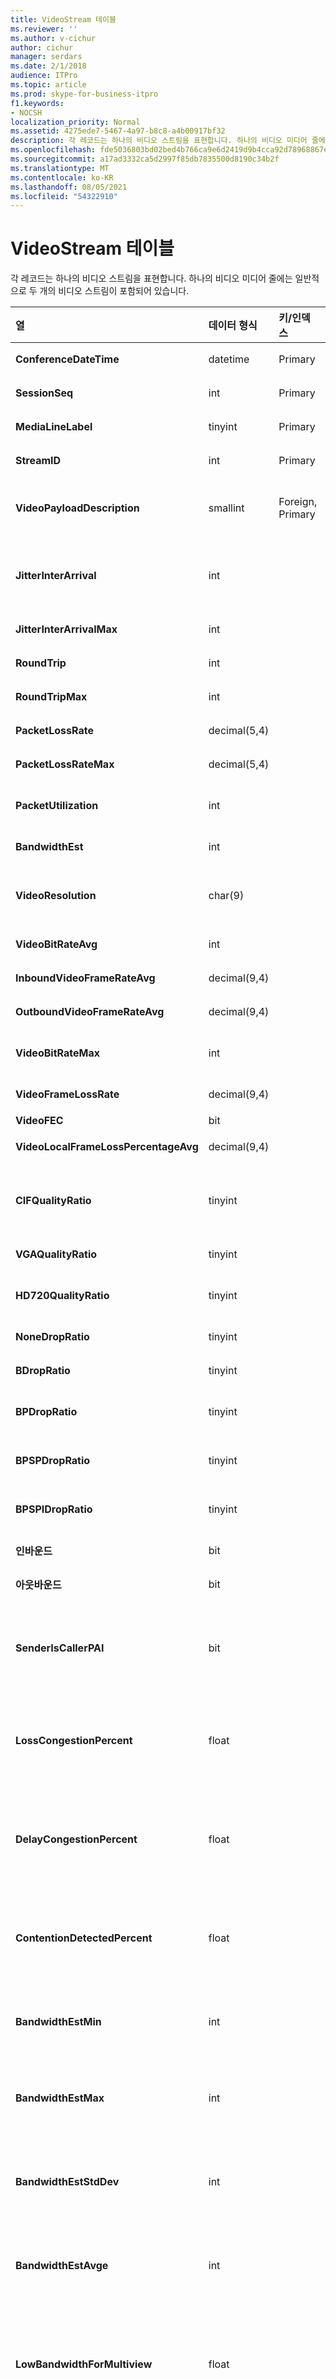 ```yaml
---
title: VideoStream 테이블
ms.reviewer: ''
ms.author: v-cichur
author: cichur
manager: serdars
ms.date: 2/1/2018
audience: ITPro
ms.topic: article
ms.prod: skype-for-business-itpro
f1.keywords:
- NOCSH
localization_priority: Normal
ms.assetid: 4275ede7-5467-4a97-b8c8-a4b00917bf32
description: 각 레코드는 하나의 비디오 스트림을 표현합니다. 하나의 비디오 미디어 줄에는 일반적으로 두 개의 비디오 스트림이 포함되어 있습니다.
ms.openlocfilehash: fde5036803bd02bed4b766ca9e6d2419d9b4cca92d78968867e18e9e4083897e
ms.sourcegitcommit: a17ad3332ca5d2997f85db7835500d8190c34b2f
ms.translationtype: MT
ms.contentlocale: ko-KR
ms.lasthandoff: 08/05/2021
ms.locfileid: "54322910"
---
```

# <a name="videostream-table"></a>VideoStream 테이블
 
각 레코드는 하나의 비디오 스트림을 표현합니다. 하나의 비디오 미디어 줄에는 일반적으로 두 개의 비디오 스트림이 포함되어 있습니다.
  
|**열**|**데이터 형식**|**키/인덱스**|**세부 정보**|
|:-----|:-----|:-----|:-----|
|**ConferenceDateTime** <br/> |datetime  <br/> |Primary  <br/> |[MediaLine 테이블에서 참조됩니다.](medialine-0.md)  <br/> |
|**SessionSeq** <br/> |int  <br/> |Primary  <br/> |MediaLine [테이블에서 참조되는 R입니다.](medialine-0.md)  <br/> |
|**MediaLineLabel** <br/> |tinyint  <br/> |Primary  <br/> |[MediaLine 테이블에서 참조됩니다.](medialine-0.md)  <br/> |
|**StreamID** <br/> |int  <br/> |Primary  <br/> |미디어 회선 내의 고유 ID입니다.  <br/> |
|**VideoPayloadDescription** <br/> |smallint  <br/> |Foreign, Primary  <br/> |페이로드 설명입니다. 자세한 내용은 [PayloadDescription 테이블을](payloaddescription.md) 참조하세요. <br/> |
|**JitterInterArrival** <br/> |int  <br/> | <br/> |RTCP(Real Time Control Protocol) 통계로부터 가져온 평균 네트워크 지터입니다.  <br/> |
|**JitterInterArrivalMax** <br/> |int  <br/> | <br/> |비디오 세션 중 최대 네트워크 지터입니다.  <br/> |
|**RoundTrip** <br/> |int  <br/> | <br/> |RTCP 통계로부터의 왕복 시간입니다.  <br/> |
|**RoundTripMax** <br/> |int  <br/> | <br/> |비디오 스트림의 최대 왕복 시간입니다.  <br/> |
|**PacketLossRate** <br/> |decimal(5,4)  <br/> | <br/> |통화 중 평균 패킷 손실 비율입니다.  <br/> |
|**PacketLossRateMax** <br/> |decimal(5,4)  <br/> | <br/> |통화 중 관측된 최대 패킷 손실입니다.  <br/> |
|**PacketUtilization** <br/> |int  <br/> | <br/> |비디오 스트림에 대한 패킷 수입니다(실시간 전송 프로토콜, RTP).  <br/> |
|**BandwidthEst** <br/> |int  <br/> | <br/> |비디오 스트림에 대한 대역폭 예상치입니다.  <br/> |
|**VideoResolution** <br/> |char(9)  <br/> | <br/> |픽셀 너비와 픽셀 높이를 곱한 수치의 비디오 해상도입니다. 문자열로 보고됩니다.  <br/> |
|**VideoBitRateAvg** <br/> |int  <br/> | <br/> |비디오 스트림의 평균 비트 전송률입니다.  <br/> |
|**InboundVideoFrameRateAvg** <br/> |decimal(9,4)  <br/> | <br/> |수신된 비디오 프레임 속도입니다.  <br/> |
|**OutboundVideoFrameRateAvg** <br/> |decimal(9,4)  <br/> | <br/> |전송된 비디오 프레임 속도입니다.  <br/> |
|**VideoBitRateMax** <br/> |int  <br/> | <br/> |비디오 세션 동안의 최대 비디오 비트 속도입니다.  <br/> |
|**VideoFrameLossRate** <br/> |decimal(9,4)  <br/> | <br/> |손실된 총 비디오 프레임의 백분율입니다.  <br/> |
|**VideoFEC** <br/> |bit  <br/> | <br/> |사용할 수 없습니다.  <br/> |
|**VideoLocalFrameLossPercentageAvg** <br/> |decimal(9,4)  <br/> ||손실된 총 비디오 프레임의 백분율입니다.  <br/> |
|**CIFQualityRatio** <br/> |tinyint  <br/> ||CIF(Common Interchange Format) 해상도에 있는 호출의 백분율입니다.  <br/> |
|**VGAQualityRatio** <br/> |tinyint  <br/> ||VGA 확인 시 호출의 백분율입니다.  <br/> |
|**HD720QualityRatio** <br/> |tinyint  <br/> ||HD720 해상도에 있는 호출의 백분율입니다.  <br/> |
|**NoneDropRatio** <br/> |tinyint  <br/> ||프레임 놓기 없는 통화 기간의 백분율입니다.  <br/> |
|**BDropRatio** <br/> |tinyint  <br/> ||B 프레임이 놓인 통화 기간의 백분율입니다.  <br/> |
|**BPDropRatio** <br/> |tinyint  <br/> ||BP 프레임이 놓인 통화 기간의 백분율입니다.  <br/> |
|**BPSPDropRatio** <br/> |tinyint  <br/> ||BPSP 프레임이 놓인 통화 기간의 백분율입니다.  <br/> |
|**BPSPIDropRatio** <br/> |tinyint  <br/> ||BPSPI 프레임이 놓인 통화 기간의 백분율입니다.  <br/> |
|**인바운드** <br/> |bit  <br/> | <br/> |수신자 쪽 스트림 데이터가 수신됩니다.  <br/> |
|**아웃바운드** <br/> |bit  <br/> | <br/> |보낸 사람 쪽 스트림 데이터를 수신합니다.  <br/> |
|**SenderIsCallerPAI** <br/> |bit  <br/> | <br/> |1은 스트림 방향이 발신자에서 수신자의 방향임을 의미합니다.  <br/> 0은 스트림 방향이 수신자에서 발신자의 방향임을 의미합니다.  <br/> |
|**LossCongestionPercent** <br/> |float  <br/> ||통화가 정체 상태인 시간의 백분율을 나타냅니다.  <br/> 이 열은 Microsoft Lync Server 2013에서 도입했습니다.  <br/> |
|**DelayCongestionPercent** <br/> |float  <br/> ||지연된 네트워크 패킷 도착으로 인해 정체가 발생한 통화 비율을 나타냅니다.  <br/> 이 열은 Microsoft Lync Server 2013에서 도입했습니다.  <br/> |
|**ContentionDetectedPercent** <br/> |float  <br/> ||통화가 네트워크 리소스에 경쟁한 시간의 백분율을 나타냅니다.  <br/> 이 열은 Microsoft Lync Server 2013에서 도입했습니다.  <br/> |
|**BandwidthEstMin** <br/> |int  <br/> ||통화 중에 측정된 최소 대역폭 예상 양입니다.  <br/> 이 열은 Microsoft Lync Server 2013에서 도입했습니다.  <br/> |
|**BandwidthEstMax** <br/> |int  <br/> ||통화 중에 측정된 최대 대역폭 예상 양입니다.  <br/> 이 열은 Microsoft Lync Server 2013에서 도입했습니다.  <br/> |
|**BandwidthEstStdDev** <br/> |int  <br/> ||통화 중에 측정된 대역폭 예상 표준 편차입니다.  <br/> 이 열은 Microsoft Lync Server 2013에서 도입했습니다.  <br/> |
|**BandwidthEstAvge** <br/> |int  <br/> ||통화 중 측정된 평균 대역폭 예상 양입니다.  <br/> 이 열은 Microsoft Lync Server 2013에서 도입했습니다.  <br/> |
|**LowBandwidthForMultiview** <br/> |float  <br/> ||끝점에서 네트워크 연결이 다중 보기 비디오를 지원할 수 없다고 판단한 통화 비율입니다.  <br/> 이 열은 Microsoft Lync Server 2013에서 도입했습니다.  <br/> |
|**RelativeOneWayTotal** <br/> |float  <br/> ||총 단방향 대기 시간입니다. 상대 단방향 대기 시간이 클라이언트와 서버 간의 지연을 측정합니다.  <br/> 이 열은 Microsoft Lync Server 2013에서 도입했습니다.  <br/> |
|**RelativeOneWayAverage** <br/> |float  <br/> ||평균 단방향 대기 시간입니다. 상대 단방향 대기 시간이 클라이언트와 서버 간의 지연을 측정합니다.  <br/> 이 열은 Microsoft Lync Server 2013에서 도입했습니다.  <br/> |
|**RelativeOneWayMax** <br/> |float  <br/> ||최대 단방향 대기 시간입니다. 상대 단방향 대기 시간이 클라이언트와 서버 간의 지연을 측정합니다.  <br/> 이 열은 Microsoft Lync Server 2013에서 도입했습니다.  <br/> |
|**RelativeOneWayBurstOccurrences** <br/> |int  <br/> ||총 단방향 버스트 발생 수입니다. "버스트" 전송은 데이터가 불안정한 스트림이 아니라 예측 불가능한 버스트로 흐르는 전송입니다. 이 메트릭은 클라이언트와 서버 간의 데이터 흐름을 측정합니다.  <br/> 이 열은 Microsoft Lync Server 2013에서 도입했습니다.  <br/> |
|**RelativeOneWayBurstDensity** <br/> |int  <br/> ||총 단방향 버스트 밀도입니다. "버스트" 전송은 데이터가 불안정한 스트림이 아니라 예측 불가능한 버스트로 흐르는 전송입니다. 이 메트릭은 클라이언트와 서버 간의 데이터 흐름을 측정합니다.  <br/> 이 열은 Microsoft Lync Server 2013에서 도입했습니다.  <br/> |
|**RelativeOneWayBurstDuration** <br/> |float  <br/> ||총 단방향 버스트 기간입니다. "버스트" 전송은 데이터가 불안정한 스트림이 아니라 예측 불가능한 버스트로 흐르는 전송입니다. 이 메트릭은 클라이언트와 서버 간의 데이터 흐름을 측정합니다.  <br/> 이 열은 Microsoft Lync Server 2013에서 도입했습니다.  <br/> |
|**RelativeOneWayGapOccurrences** <br/> |int  <br/> ||총 단도 갭 발생 수입니다. "버스트" 전송은 데이터가 불안정한 스트림이 아니라 예측 불가능한 버스트로 흐르는 전송입니다. 간격은 이러한 버스트 간의 지연을 나타냅니다. 이 메트릭은 클라이언트와 서버 간의 데이터 흐름을 측정합니다.  <br/> 이 열은 Microsoft Lync Server 2013에서 도입했습니다.  <br/> |
|**RelativeOneWayGapDensity** <br/> |float  <br/> ||총 단도 갭 밀도입니다. "버스트" 전송은 데이터가 불안정한 스트림이 아니라 예측 불가능한 버스트로 흐르는 전송입니다. 간격은 이러한 버스트 간의 지연을 나타냅니다. 이 메트릭은 클라이언트와 서버 간의 데이터 흐름을 측정합니다.  <br/> 이 열은 Microsoft Lync Server 2013에서 도입했습니다.  <br/> |
|**RelativeOneWayGapDuration** <br/> |float  <br/> ||총 단도 갭 기간입니다. "버스트" 전송은 데이터가 불안정한 스트림이 아니라 예측 불가능한 버스트로 흐르는 전송입니다. 간격은 이러한 버스트 간의 지연을 나타냅니다. 이 메트릭은 클라이언트와 서버 간의 데이터 흐름을 측정합니다.  <br/> 이 열은 Microsoft Lync Server 2013에서 도입했습니다.  <br/> |
|**VideoPacketLossRate** <br/> |decimal(9,4)  <br/> ||비디오 패킷이 손실된 비율입니다.  <br/> 이 열은 Microsoft Lync Server 2013에서 도입했습니다.  <br/> |
|**VideoAllocateBWAvg** <br/> |int  <br/> ||비디오에 할당된 평균 대역폭 양입니다.  <br/> 이 열은 Microsoft Lync Server 2013에서 도입했습니다.  <br/> |
|**SendCodecTypes** <br/> |smallint  <br/> |외계인  <br/> |보낸 사람이 사용하는 비디오 코덱의 유형입니다. 자세한 내용은 [CodecDescription 테이블을](codecdescription.md) 참조하십시오. <br/> 이 열은 Microsoft Lync Server 2013에서 도입했습니다.  <br/> |
|**SendResolutionWidth** <br/> |int  <br/> ||보낸 사람이 사용한 해상도 너비입니다.  <br/> 이 열은 Microsoft Lync Server 2013에서 도입했습니다.  <br/> |
|**SendResolutionHeight** <br/> |int  <br/> ||보낸 사람이 사용한 해상도 높이입니다.  <br/> 이 열은 Microsoft Lync Server 2013에서 도입했습니다.  <br/> |
|**SendFrameRateAverage** <br/> |float  <br/> ||보낸 사람이 사용한 평균 비디오 프레임 속도 전송입니다.  <br/> 이 열은 Microsoft Lync Server 2013에서 도입했습니다.  <br/> |
|**SendBitRateMaximum** <br/> |int  <br/> ||보낸 사람에 대한 최대 비트 전송률입니다.  <br/> 이 열은 Microsoft Lync Server 2013에서 도입했습니다.  <br/> |
|**SendBitRateAverage** <br/> |int  <br/> ||보낸 사람에 대한 평균 비트 전송률입니다.  <br/> |
|**SendVideoStreamsMax** <br/> |int  <br/> ||보낸 사람이 사용하는 최대 비디오 스트림 수입니다.  <br/> 이 열은 Microsoft Lync Server 2013에서 도입했습니다.  <br/> |
|**RecvCodecTypes** <br/> |smallint  <br/> |외계인  <br/> |수신자가 사용하는 비디오 코드입니다. 자세한 내용은 [CodecDescription 테이블을](codecdescription.md) 참조하십시오. <br/> 이 열은 Microsoft Lync Server 2013에서 도입했습니다.  <br/> |
|**RecvResolutionWidth** <br/> |int  <br/> ||수신자가 사용하는 해상도 너비입니다.  <br/> 이 열은 Microsoft Lync Server 2013에서 도입했습니다.  <br/> |
|**RecvResolutionHeight** <br/> |int  <br/> ||수신자가 사용하는 해상도 높이입니다.  <br/> 이 열은 Microsoft Lync Server 2013에서 도입했습니다.  <br/> |
|**RecvFrameRateAverage** <br/> |float  <br/> ||수신기에서 사용하는 평균 비디오 프레임 속도입니다.  <br/> 이 열은 Microsoft Lync Server 2013에서 도입했습니다.  <br/> |
|**RecvBitRateMaximum** <br/> |int  <br/> ||수신기의 최대 비트 전송률입니다.  <br/> 이 열은 Microsoft Lync Server 2013에서 도입했습니다.  <br/> |
|**RecvBitRateAverage** <br/> |int  <br/> ||수신기의 평균 비트 전송률입니다.  <br/> 이 열은 Microsoft Lync Server 2013에서 도입했습니다.  <br/> |
|**RecvVideoStreamsMax** <br/> |int  <br/> ||수신기의 최대 비디오 스트림입니다.  <br/> 이 열은 Microsoft Lync Server 2013에서 도입했습니다.  <br/> |
|**RecvVideoStreamsMin** <br/> |int  <br/> ||수신기의 최소 비디오 스트림입니다.  <br/> 이 열은 Microsoft Lync Server 2013에서 도입했습니다.  <br/> |
|**RecvVideoStreamsMode** <br/> |int  <br/> ||수신기의 비디오 모드(예: 갤러리 또는 단일 스트림)입니다.  <br/> 이 열은 Microsoft Lync Server 2013에서 도입했습니다.  <br/> |
|**VideoPostFECPLR** <br/> |float  <br/> ||정방 오류 수정이 적용된 후 패킷 손실률입니다.  <br/> 이 열은 Microsoft Lync Server 2013에서 도입했습니다.  <br/> |
|**DynamicCapabilityPercent** <br/> |float  <br/> ||동적 기능 플래그가 활성화된 시간의 백분율입니다.  <br/> 이 열은 Microsoft Lync Server 2013에서 도입했습니다.  <br/> |
|**ResolutionMin** <br/> |char(9)  <br/> ||통화 중에 측정된 최소 해상도입니다.  <br/> 이 열은 Microsoft Lync Server 2013에서 도입했습니다.  <br/> |
|**LowBitRateCallPercent** <br/> |float  <br/> ||낮은 비트 속도 임계값 미만의 통화 비율(초당 70킬로비트)입니다.  <br/> 이 열은 Microsoft Lync Server 2013에서 도입했습니다.  <br/> |
|**LowFrameRateCallPercent** <br/> |float  <br/> ||낮은 프레임 속도 임계값 미만의 통화 비율(초당 7.5프레임, 인바운드)  <br/> 이 열은 Microsoft Lync Server 2013에서 도입했습니다.  <br/> |
|**LowResolutionCallPercent** <br/> |float  <br/> ||가장 낮은 해상도에서 발생한 통화의 백분율입니다.  <br/> 이 열은 Microsoft Lync Server 2013에서 도입했습니다.  <br/> 이 열은 Microsoft Lync Server 2013에서 도입했습니다.  <br/> |
|**DurationSeconds** <br/> |float  <br/> ||통화 길이(초)입니다.  <br/> 이 열은 Microsoft Lync Server 2013에서 도입했습니다.  <br/> |
|**IsAggregatedData** <br/> |bit  <br/> ||데이터가 여러 통화에서 집계된 것인지 여부를 나타냅니다.  <br/> 이 열은 Microsoft Lync Server 2013에서 도입했습니다.  <br/> |
   

